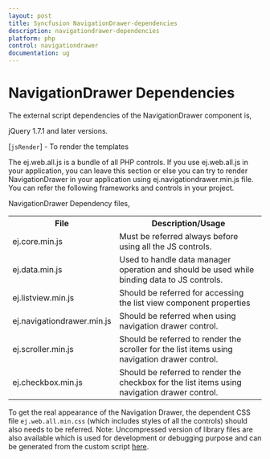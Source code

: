 ```yaml
---
layout: post
title: Syncfusion NavigationDrawer-dependencies
description: navigationdrawer-dependencies
platform: php
control: navigationdrawer
documentation: ug
---
```


# NavigationDrawer Dependencies

The external script dependencies of the NavigationDrawer component is,

jQuery 1.7.1 and later versions.

[`jsRender`] - To render the templates

The ej.web.all.js is a bundle of all PHP controls. If you use ej.web.all.js in your application, you can leave this section or else you can try to render NavigationDrawer in your application using ej.navigationdrawer.min.js file. You can refer the following frameworks and controls in your project.

NavigationDrawer Dependency files,

<table>
<tr>
<th>
File</th><th>
Description/Usage</th></tr>
<tr>
<td>
ej.core.min.js</td><td>
Must be referred always before using all the JS controls.</td></tr>
<tr>
<td>
ej.data.min.js</td><td>
Used to handle data manager operation and should be used while binding data to JS controls.</td></tr>
<tr>
<td>
ej.listview.min.js</td><td>
Should be referred for accessing the list view component properties</td></tr>
<tr>
<td>
ej.navigationdrawer.min.js</td><td>
Should be referred when using navigation drawer control.</td></tr>
<tr>
<td>
ej.scroller.min.js</td><td>
Should be referred to render the scroller for the list items using navigation drawer control.</td></tr>
<tr>
<td>
ej.checkbox.min.js</td><td>
Should be referred to render the checkbox for the list items using navigation drawer control.</td></tr>
</table>

To get the real appearance of the Navigation Drawer, the dependent CSS file `ej.web.all.min.css` (which includes styles of all the controls) should also needs to be referred.
Note: Uncompressed version of library files are also available which is used for development or debugging purpose and can be generated from the custom script [here](http://csg.syncfusion.com/).

